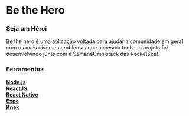 # Be the Hero 
### Seja um Héroi 

Be the hero é uma aplicação voltada para ajudar a comunidade em geral com os mais diversos problemas que a mesma tenha, o
projeto foi desenvolvindo junto com a SemanaOmnistack das RocketSeat.

### Ferramentas
**[Node.js](https://nodejs.org/en/download/)** <br>
**[ReactJS](https://pt-br.reactjs.org/)** <br>
**[React Native](https://reactnative.dev/docs/getting-started)** <br>
**[Expo](https://docs.expo.io/)** <br>
**[Knex](http://knexjs.org/)** <br>




